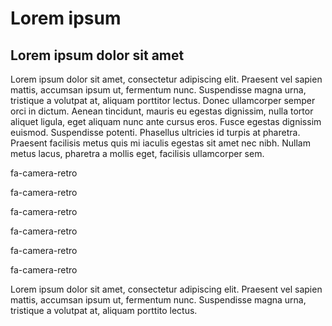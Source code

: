 Lorem ipsum
====================================
 
Lorem ipsum dolor sit amet
------------------------------------
 
Lorem ipsum dolor sit amet, consectetur adipiscing elit. Praesent vel sapien mattis, accumsan ipsum ut, fermentum nunc. Suspendisse magna urna, tristique a volutpat at, aliquam porttitor lectus. Donec ullamcorper semper orci in dictum. Aenean tincidunt, mauris eu egestas dignissim, nulla tortor aliquet ligula, eget aliquam nunc ante cursus eros. Fusce egestas dignissim euismod. Suspendisse potenti. Phasellus ultricies id turpis at pharetra. Praesent facilisis metus quis mi iaculis egestas sit amet nec nibh. Nullam metus lacus, pharetra a mollis eget, facilisis ullamcorper sem. 

<p><i class="fa fa-camera-retro fa"></i> fa-camera-retro</p>
<p><i class="fa fa-camera-retro fa-2x"></i> fa-camera-retro</p>
<p><i class="fa fa-camera-retro fa-3x"></i> fa-camera-retro</p>
<p><i class="fa fa-camera-retro fa-4x"></i> fa-camera-retro</p>
<p><i class="fa fa-camera-retro fa-5x"></i> fa-camera-retro</p>
<p><i class="fa fa-camera-retro fa-lg"></i> fa-camera-retro</p>

Lorem ipsum dolor sit amet, consectetur adipiscing elit. Praesent vel sapien mattis, accumsan ipsum ut, fermentum nunc. Suspendisse magna urna, tristique a volutpat at, aliquam porttito lectus.
